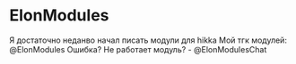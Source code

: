 # ElonModules
Я достаточно неданво начал писать модули для hikka
Мой тгк модулей: @ElonModules
Ошибка? Не работает модуль? - @ElonModulesChat
